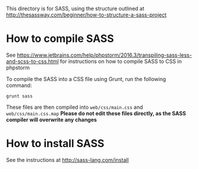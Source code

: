 This directory is for SASS, using the structure outlined at
http://thesassway.com/beginner/how-to-structure-a-sass-project

How to compile SASS
==

See https://www.jetbrains.com/help/phpstorm/2016.3/transpiling-sass-less-and-scss-to-css.html for instructions on how to compile SASS to CSS in phpstorm

To compile the SASS into a CSS file using Grunt, run the following command:
```
grunt sass
```

These files are then compiled into `web/css/main.css` and `web/css/main.css.map`
**Please do not edit these files directly, as the SASS compiler will overwrite any changes**

How to install SASS
==

See the instructions at http://sass-lang.com/install

